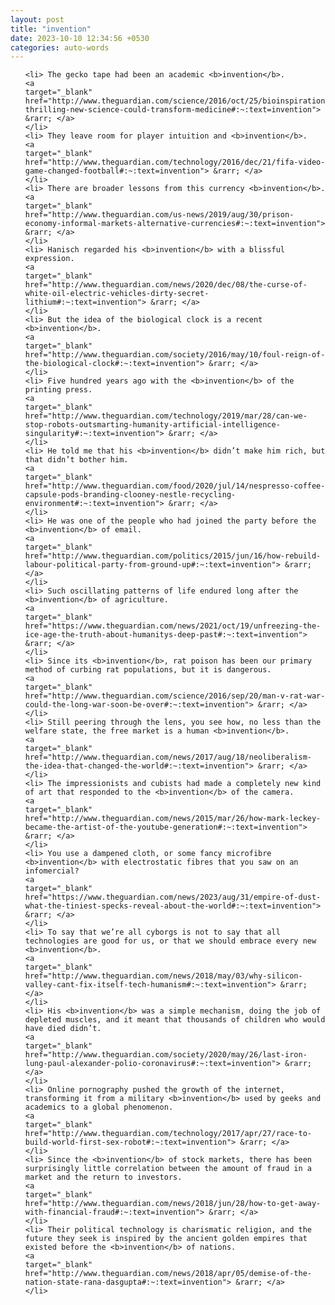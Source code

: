 ```yaml
---
layout: post
title: "invention"
date: 2023-10-10 12:34:56 +0530
categories: auto-words
---
```

<ol>

    <li> The gecko tape had been an academic <b>invention</b>.
    <a 
    target="_blank" 
    href="http://www.theguardian.com/science/2016/oct/25/bioinspiration-thrilling-new-science-could-transform-medicine#:~:text=invention"> &rarr; </a>
    </li>
    <li> They leave room for player intuition and <b>invention</b>.
    <a 
    target="_blank" 
    href="http://www.theguardian.com/technology/2016/dec/21/fifa-video-game-changed-football#:~:text=invention"> &rarr; </a>
    </li>
    <li> There are broader lessons from this currency <b>invention</b>.
    <a 
    target="_blank" 
    href="http://www.theguardian.com/us-news/2019/aug/30/prison-economy-informal-markets-alternative-currencies#:~:text=invention"> &rarr; </a>
    </li>
    <li> Hanisch regarded his <b>invention</b> with a blissful expression.
    <a 
    target="_blank" 
    href="http://www.theguardian.com/news/2020/dec/08/the-curse-of-white-oil-electric-vehicles-dirty-secret-lithium#:~:text=invention"> &rarr; </a>
    </li>
    <li> But the idea of the biological clock is a recent <b>invention</b>.
    <a 
    target="_blank" 
    href="http://www.theguardian.com/society/2016/may/10/foul-reign-of-the-biological-clock#:~:text=invention"> &rarr; </a>
    </li>
    <li> Five hundred years ago with the <b>invention</b> of the printing press.
    <a 
    target="_blank" 
    href="http://www.theguardian.com/technology/2019/mar/28/can-we-stop-robots-outsmarting-humanity-artificial-intelligence-singularity#:~:text=invention"> &rarr; </a>
    </li>
    <li> He told me that his <b>invention</b> didn’t make him rich, but that didn’t bother him.
    <a 
    target="_blank" 
    href="http://www.theguardian.com/food/2020/jul/14/nespresso-coffee-capsule-pods-branding-clooney-nestle-recycling-environment#:~:text=invention"> &rarr; </a>
    </li>
    <li> He was one of the people who had joined the party before the <b>invention</b> of email.
    <a 
    target="_blank" 
    href="http://www.theguardian.com/politics/2015/jun/16/how-rebuild-labour-political-party-from-ground-up#:~:text=invention"> &rarr; </a>
    </li>
    <li> Such oscillating patterns of life endured long after the <b>invention</b> of agriculture.
    <a 
    target="_blank" 
    href="https://www.theguardian.com/news/2021/oct/19/unfreezing-the-ice-age-the-truth-about-humanitys-deep-past#:~:text=invention"> &rarr; </a>
    </li>
    <li> Since its <b>invention</b>, rat poison has been our primary method of curbing rat populations, but it is dangerous.
    <a 
    target="_blank" 
    href="http://www.theguardian.com/science/2016/sep/20/man-v-rat-war-could-the-long-war-soon-be-over#:~:text=invention"> &rarr; </a>
    </li>
    <li> Still peering through the lens, you see how, no less than the welfare state, the free market is a human <b>invention</b>.
    <a 
    target="_blank" 
    href="http://www.theguardian.com/news/2017/aug/18/neoliberalism-the-idea-that-changed-the-world#:~:text=invention"> &rarr; </a>
    </li>
    <li> The impressionists and cubists had made a completely new kind of art that responded to the <b>invention</b> of the camera.
    <a 
    target="_blank" 
    href="http://www.theguardian.com/news/2015/mar/26/how-mark-leckey-became-the-artist-of-the-youtube-generation#:~:text=invention"> &rarr; </a>
    </li>
    <li> You use a dampened cloth, or some fancy microfibre <b>invention</b> with electrostatic fibres that you saw on an infomercial?
    <a 
    target="_blank" 
    href="https://www.theguardian.com/news/2023/aug/31/empire-of-dust-what-the-tiniest-specks-reveal-about-the-world#:~:text=invention"> &rarr; </a>
    </li>
    <li> To say that we’re all cyborgs is not to say that all technologies are good for us, or that we should embrace every new <b>invention</b>.
    <a 
    target="_blank" 
    href="http://www.theguardian.com/news/2018/may/03/why-silicon-valley-cant-fix-itself-tech-humanism#:~:text=invention"> &rarr; </a>
    </li>
    <li> His <b>invention</b> was a simple mechanism, doing the job of depleted muscles, and it meant that thousands of children who would have died didn’t.
    <a 
    target="_blank" 
    href="http://www.theguardian.com/society/2020/may/26/last-iron-lung-paul-alexander-polio-coronavirus#:~:text=invention"> &rarr; </a>
    </li>
    <li> Online pornography pushed the growth of the internet, transforming it from a military <b>invention</b> used by geeks and academics to a global phenomenon.
    <a 
    target="_blank" 
    href="http://www.theguardian.com/technology/2017/apr/27/race-to-build-world-first-sex-robot#:~:text=invention"> &rarr; </a>
    </li>
    <li> Since the <b>invention</b> of stock markets, there has been surprisingly little correlation between the amount of fraud in a market and the return to investors.
    <a 
    target="_blank" 
    href="http://www.theguardian.com/news/2018/jun/28/how-to-get-away-with-financial-fraud#:~:text=invention"> &rarr; </a>
    </li>
    <li> Their political technology is charismatic religion, and the future they seek is inspired by the ancient golden empires that existed before the <b>invention</b> of nations.
    <a 
    target="_blank" 
    href="http://www.theguardian.com/news/2018/apr/05/demise-of-the-nation-state-rana-dasgupta#:~:text=invention"> &rarr; </a>
    </li>
